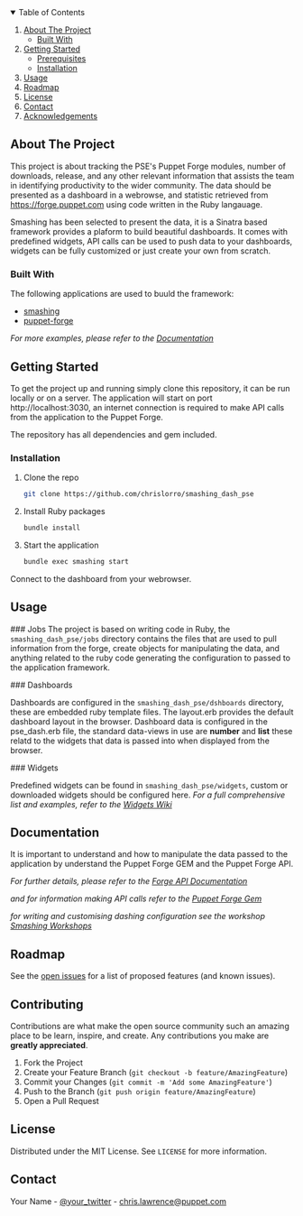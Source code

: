 <!-- TABLE OF CONTENTS -->
<details open="open">
  <summary>Table of Contents</summary>
  <ol>
    <li>
      <a href="#about-the-project">About The Project</a>
      <ul>
        <li><a href="#built-with">Built With</a></li>
      </ul>
    </li>
    <li>
      <a href="#getting-started">Getting Started</a>
      <ul>
        <li><a href="#prerequisites">Prerequisites</a></li>
        <li><a href="#installation">Installation</a></li>
      </ul>
    </li>
    <li><a href="#usage">Usage</a></li>
    <li><a href="#roadmap">Roadmap</a></li>
    <li><a href="#license">License</a></li>
    <li><a href="#contact">Contact</a></li>
    <li><a href="#acknowledgements">Acknowledgements</a></li>
  </ol>
</details>

<!-- ABOUT THE PROJECT -->
## About The Project

This project is about tracking the PSE's Puppet Forge modules, number of downloads, release, and any other relevant information that assists the team in identifying productivity to the wider community.  The data should be presented as a dashboard in a webrowse, and statistic retrieved from https://forge.puppet.com using code written in the Ruby langauage.

Smashing has been selected to present the data, it is a Sinatra based framework provides a plaform to build beautiful dashboards. It comes with predefined widgets, API calls can be used to push data to your dashboards, widgets can be fully customized or just create your own from scratch.

### Built With

The following applications are used to buuld the framework:

* [smashing](https://smashing.github.io/)
* [puppet-forge](https://rubygems.org/gems/puppet_forge)

_For more examples, please refer to the [Documentation](https://github.com/Smashing/smashing/wiki)_

<!-- GETTING STARTED -->
## Getting Started

To get the project up and running simply clone this repository, it can be run locally or on a server.  The application will start on port http://localhost:3030, an internet connection is required to make API calls from the application to the Puppet Forge.

The repository has all dependencies and gem included.

### Installation

1. Clone the repo
   ```sh
   git clone https://github.com/chrislorro/smashing_dash_pse
   ```
2. Install Ruby packages
   ```sh
   bundle install
   ```
3. Start the application
   ```sh
   bundle exec smashing start
   ```

Connect to the dashboard from your webrowser.

<!-- USAGE EXAMPLES -->
## Usage

### Jobs
The project is based on writing code in Ruby, the `smashing_dash_pse/jobs` directory contains the files that are used to pull information from the forge, create objects for manipulating the data, and anything related to the ruby code generating the configuration to passed to the application framework.

### Dashboards

Dashboards are configured in the `smashing_dash_pse/dshboards` directory, these are embedded ruby template files.  The layout.erb provides the default dashboard layout in the browser.  Dashboard data is configured in the pse_dash.erb file, the standard data-views in use are **number** and **list** these relatd to the widgets that data is passed into when displayed from the browser.

### Widgets

Predefined widgets can be found in `smashing_dash_pse/widgets`, custom or downloaded widgets should be configured here.  _For a full comprehensive list and examples, refer to the [Widgets Wiki](https://github.com/Smashing/smashing/wiki/Additional-Widgets)_

## Documentation

It is important to understand and how to manipulate the data passed to the application by understand the Puppet Forge GEM and the Puppet Forge API.

_For further details, please refer to the [Forge API Documentation](https://forgeapi.puppet.com)_

_and for information making API calls refer to the [Puppet Forge Gem](https://github.com/puppetlabs/forge-ruby#puppet-forge)_

_for writing and customising dashing configuration see the workshop [Smashing Workshops](https://github.com/Smashing/smashing/wiki/Dashing-Workshop)_

<!-- ROADMAP -->
## Roadmap

See the [open issues](https://trello.com/b/ri9PuQXn/pse-okr-dashboard-forge) for a list of proposed features (and known issues).

<!-- CONTRIBUTING -->
## Contributing

Contributions are what make the open source community such an amazing place to be learn, inspire, and create. Any contributions you make are **greatly appreciated**.

1. Fork the Project
2. Create your Feature Branch (`git checkout -b feature/AmazingFeature`)
3. Commit your Changes (`git commit -m 'Add some AmazingFeature'`)
4. Push to the Branch (`git push origin feature/AmazingFeature`)
5. Open a Pull Request

<!-- LICENSE -->
## License

Distributed under the MIT License. See `LICENSE` for more information.

<!-- CONTACT -->
## Contact

Your Name - [@your_twitter](https://twitter.com/christhenomad) - chris.lawrence@puppet.com
